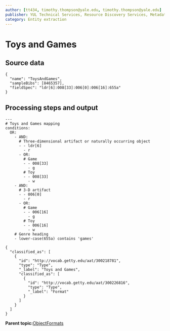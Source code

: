 ```yaml
---
author: [tt434, timothy.thompson@yale.edu, timothy.thompson@yale.edu]
publisher: YUL Technical Services, Resource Discovery Services, Metadata Services Unit
category: Entity extraction
---
```


# Toys and Games

## Source data

```
{
  "name": "ToysAndGames",
  "sampleBibs": [8465357],
  "fieldSpec": "ldr[6]:008[33]:006[0]:006[16]:655a"
}
```

## Processing steps and output

```
---
# Toys and Games mapping
conditions:
  OR:
    - AND:
      # Three-dimensional artifact or naturally occurring object
      - - ldr[6]
        - r 
      - OR:
        # Game
        - - 008[33]
          - g
        # Toy
        - - 008[33]
          - w				      
    - AND:
      # 3-D artifact
      - - 006[0]
        - r
      - OR:
        # Game
        - - 006[16]
          - g
        # Toy
        - - 006[16]
          - w
    # Genre heading
    - lower-case(655a) contains 'games'
```

```
{
  "classified_as": [    
    {
      "id": "http://vocab.getty.edu/aat/300218781",
      "type": "Type",
      "_label": "Toys and Games",
      "classified_as": [
        {
          "id": "http://vocab.getty.edu/aat/300226816",
          "type": "Type",
          "_label": "Format"
        }
      ]
    }
  ]
}
```

**Parent topic:**[ObjectFormats](../../concepts/supertypes/objectformats.md)

